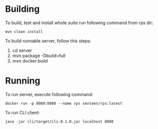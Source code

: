 Building
==========================================================================

To build, test and install whole suite run following command from rps dir:
    
    mvn clean install

To build runnable server, follow this steps:
1. cd server
2. mvn package -Dbuild=full
3. mvn docker:build



Running
==========================================================================
To run server, execute following command:

    docker run -p 8080:8080 --name rps sevteen/rps:latest

To run CLI client:

    java -jar cli/target/cli-0.1.0.jar localhost 8080
